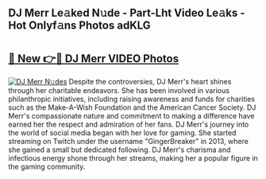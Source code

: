 ## DJ Merr Le𝚊ked N𝚞de - Part-Lht Video Le𝚊ks - Hot Onlyf𝚊ns Photos adKLG

# <h2><a href="http://ab42522.deff.icu/?id=DJ+Merr">🔗 New 👉🔴 DJ Merr VIDEO Photos</a></h2>

[![DJ Merr N𝚞des](https://i.imgur.com/rIISA9y.gif)](http://ab42522.deff.icu/?id=DJ+Merr)
Despite the controversies, DJ Merr's heart shines through her charitable endeavors. She has been involved in various philanthropic initiatives, including raising awareness and funds for charities such as the Make-A-Wish Foundation and the American Cancer Society. DJ Merr's compassionate nature and commitment to making a difference have earned her the respect and admiration of her fans. DJ Merr's journey into the world of social media began with her love for gaming. She started streaming on Twitch under the username "GingerBreaker" in 2013, where she gained a small but dedicated following. DJ Merr's charisma and infectious energy shone through her streams, making her a popular figure in the gaming community.
